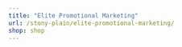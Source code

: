 ```yaml
---
title: "Elite Promotional Marketing"
url: /stony-plain/elite-promotional-marketing/
shop: shop
---
```

